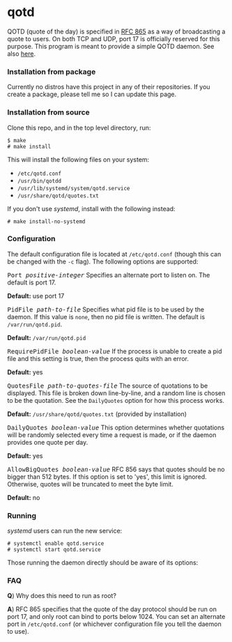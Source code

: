 # qotd
QOTD (quote of the day) is specified in [RFC 865](https://tools.ietf.org/html/rfc865) as a way of broadcasting a quote to users. On both TCP and UDP, port 17 is officially reserved for this purpose. This program is meant to provide a simple QOTD daemon. See also [here](https://en.wikipedia.org/wiki/QOTD).

### Installation from package
Currently no distros have this project in any of their repositories. If you create a package, please tell me so I can update this page.

### Installation from source
Clone this repo, and in the top level directory, run:

```
$ make
# make install
```

This will install the following files on your system:

* `/etc/qotd.conf`
* `/usr/bin/qotdd`
* `/usr/lib/systemd/system/qotd.service`
* `/usr/share/qotd/quotes.txt`

If you don't use _systemd_, install with the following instead:

```
# make install-no-systemd
```

### Configuration
The default configuration file is located at `/etc/qotd.conf` (though this can be changed with the `-c` flag). The following options are supported:

<tt>Port <i>positive-integer</i></tt>
Specifies an alternate port to listen on. The default is port 17.

**Default:**  use port 17

<tt>PidFile <i>path-to-file</i></tt>
Specifies what pid file is to be used by the daemon. If this value is `none`, then no pid file is written. The default is `/var/run/qotd.pid`.

**Default:** `/var/run/qotd.pid`

<tt>RequirePidFile <i>boolean-value</i></tt>
If the process is unable to create a pid file and this setting is true, then the process quits with an error.

**Default:** yes

<tt>QuotesFile <i>path-to-quotes-file</i></tt>
The source of quotations to be displayed. This file is broken down line-by-line, and a random line is chosen to be the quotation. See the `DailyQuotes` option for how this process works.

**Default:** `/usr/share/qotd/quotes.txt` (provided by installation)

<tt>DailyQuotes <i>boolean-value</i></tt>
This option determines whether quotations will be randomly selected every time a request is made, or if the daemon provides one quote per day.

**Default:** yes

<tt>AllowBigQuotes <i>boolean-value</i></tt>
RFC 856 says that quotes should be no bigger than 512 bytes. If this option is set to 'yes',
this limit is ignored. Otherwise, quotes will be truncated to meet the byte limit.

**Default:** no

### Running
_systemd_ users can run the new service:

```
# systemctl enable qotd.service
# systemctl start qotd.service
```

Those running the daemon directly should be aware of its options:


### FAQ
**Q**) Why does this need to run as root?

**A**) RFC 865 specifies that the quote of the day protocol should be run on port 17, and only root can bind to ports below 1024. You can set an alternate port in `/etc/qotd.conf` (or whichever configuration file you tell the daemon to use).


